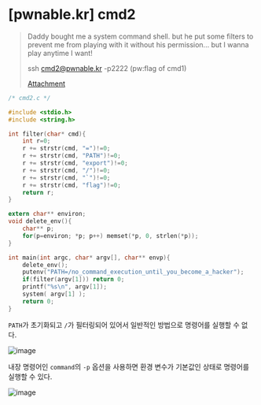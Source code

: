 # [pwnable.kr] cmd2

> Daddy bought me a system command shell.
> but he put some filters to prevent me from playing with it without his permission...
> but I wanna play anytime I want!
>
> ssh cmd2@pwnable.kr -p2222 (pw:flag of cmd1)
>
> [Attachment](./attachment)

```c
/* cmd2.c */

#include <stdio.h>
#include <string.h>

int filter(char* cmd){
	int r=0;
	r += strstr(cmd, "=")!=0;
	r += strstr(cmd, "PATH")!=0;
	r += strstr(cmd, "export")!=0;
	r += strstr(cmd, "/")!=0;
	r += strstr(cmd, "`")!=0;
	r += strstr(cmd, "flag")!=0;
	return r;
}

extern char** environ;
void delete_env(){
	char** p;
	for(p=environ; *p; p++)	memset(*p, 0, strlen(*p));
}

int main(int argc, char* argv[], char** envp){
	delete_env();
	putenv("PATH=/no_command_execution_until_you_become_a_hacker");
	if(filter(argv[1])) return 0;
	printf("%s\n", argv[1]);
	system( argv[1] );
	return 0;
}
```

`PATH`가 초기화되고 `/`가 필터링되어 있어서 일반적인 방법으로 명령어를 실행할 수 없다.

![image](https://github.com/user-attachments/assets/813faeaf-edaf-4286-a7a6-b13c482fb8df)

내장 명령어인 `command`의 `-p` 옵션을 사용하면 환경 변수가 기본값인 상태로 명령어를 실행할 수 있다.

![image](https://github.com/user-attachments/assets/2bc35999-fd51-47d2-a484-168703d19a91)

